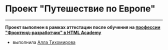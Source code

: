 # Проект "Путешествие по Европе"

---

**Проект выполнен в рамках аттестации после обучения на [профессии "Фронтенд-разработчик" в HTML Academy](https://htmlacademy.ru/profession/frontender)**
* выполнила [Алла Тихомирова](https://htmlacademy.ru/profile/id1246981)
